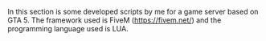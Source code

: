 ﻿In this section  is some developed scripts by me for a game server based on GTA 5. The framework used is FiveM (https://fivem.net/) and the programming language used is LUA.
